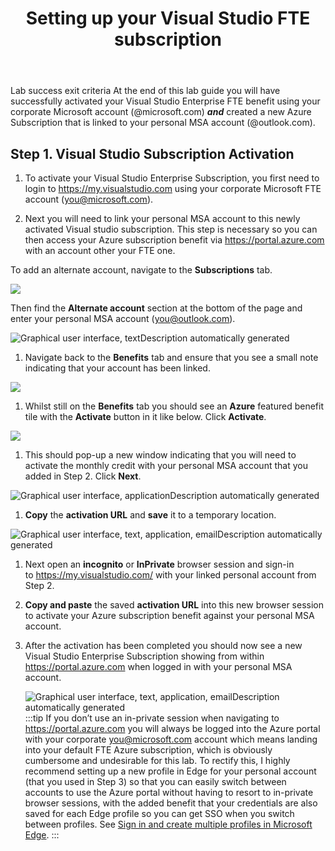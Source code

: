﻿---
id: vssub
title: Setting up your Visual Studio FTE subscription 
sidebar_label: Set up Visual Studio sub
slug: /vssub
---


Lab success exit criteria
At the end of this lab guide you will have successfully activated your Visual Studio Enterprise FTE benefit using your corporate Microsoft account (@microsoft.com) ***and*** created a new Azure Subscription that is linked to your personal MSA account (@outlook.com).
## Step 1. Visual Studio Subscription Activation 
1. To activate your Visual Studio Enterprise Subscription, you first need to login to <https://my.visualstudio.com> using your corporate Microsoft FTE account (<you@microsoft.com>).

1. Next you will need to link your personal MSA account to this newly activated Visual studio subscription. This step is necessary so you can then access your Azure subscription benefit via <https://portal.azure.com> with an account other your FTE one.

To add an alternate account, navigate to the **Subscriptions** tab.

![](img/vssub.001.png)

Then find the **Alternate account** section at the bottom of the page and enter your personal MSA account (<you@outlook.com>). 

![Graphical user interface, textDescription automatically generated](img/vssub.002.png)

1. Navigate back to the **Benefits** tab and ensure that you see a small note indicating that your account has been linked. 

![](img/vssub.003.png)

1. Whilst still on the **Benefits** tab you should see an **Azure** featured benefit tile with the **Activate** button in it like below. Click **Activate**.

![](img/vssub.004.png)

1. This should pop-up a new window indicating that you will need to activate the monthly credit with your personal MSA account that you added in Step 2. Click **Next**.

![Graphical user interface, applicationDescription automatically generated](img/vssub.005.png)

1. **Copy** the **activation URL** and **save** it to a temporary location.

![Graphical user interface, text, application, emailDescription automatically generated](img/vssub.006.png)

1. Next open an **incognito** or **InPrivate** browser session and sign-in to <https://my.visualstudio.com/> with your linked personal account from Step 2.
1. **Copy and paste** the saved **activation URL** into this new browser session to activate your Azure subscription benefit against your personal MSA account.
1. After the activation has been completed you should now see a new Visual Studio Enterprise Subscription showing from within <https://portal.azure.com> when logged in with your personal MSA account.

   ![Graphical user interface, text, application, emailDescription automatically generated](img/vssub.007.png)
:::tip
If you don’t use an in-private session when navigating to <https://portal.azure.com> you will always be logged into the Azure portal with your corporate you@microsoft.com account which means landing into your default FTE Azure subscription, which is obviously cumbersome and undesirable for this lab. To rectify this, I highly recommend setting up a new profile in Edge for your personal account (that you used in Step 3) so that you can easily switch between accounts to use the Azure portal without having to resort to in-private browser sessions, with the added benefit that your credentials are also saved for each Edge profile so you can get SSO when you switch between profiles. See [Sign in and create multiple profiles in Microsoft Edge](https://support.microsoft.com/en-us/topic/sign-in-and-create-multiple-profiles-in-microsoft-edge-df94e622-2061-49ae-ad1d-6f0e43ce6435#:~:text=With%20the%20Edge%20browser%20launched%2C%20select%20Profile%20%3E,extensions.%20Select%20Profile%2C%20then%20choose%20Manage%20profile%20settings.). 
:::